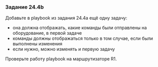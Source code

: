 ### Задание 24.4b

Добавьте в playbook из задания 24.4a ещё одну задачу:
* она должна отображать, какие команды были отправлены на оборудование, в первой задаче
 * команды должны отображаться только в том случае, если были выполнены изменения
* если нужно, можно изменять и первую задачу


Проверьте работу playbook на маршрутизаторе R1.

